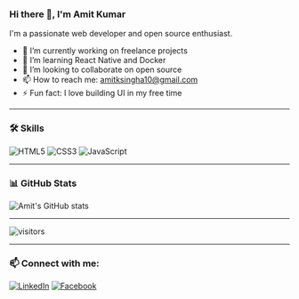 ### Hi there 👋, I'm Amit Kumar

I'm a passionate web developer and open source enthusiast.

- 🔭 I’m currently working on freelance projects
- 🌱 I’m learning React Native and Docker
- 👯 I’m looking to collaborate on open source
- 📫 How to reach me: [amitksingha10@gmail.com](mailto:amitksingha10@gmail.com)
- ⚡ Fun fact: I love building UI in my free time

---

### 🛠️ Skills
![HTML5](https://img.shields.io/badge/html5-%23E34F26.svg?&style=flat&logo=html5&logoColor=white)
![CSS3](https://img.shields.io/badge/css3-%231572B6.svg?&style=flat&logo=css3&logoColor=white)
![JavaScript](https://img.shields.io/badge/javascript-%23323330.svg?&style=flat&logo=javascript&logoColor=%23F7DF1E)

---

### 📊 GitHub Stats
![Amit's GitHub stats](https://github-readme-stats.vercel.app/api?username=amit7366&show_icons=true&theme=radical)

---

 ![visitors](https://visitor-badge.glitch.me/badge?page_id=page.id&left_color=green&right_color=red)
 
--- 

### 📫 Connect with me:
[![LinkedIn](https://img.shields.io/badge/LinkedIn-blue?logo=linkedin)](https://www.linkedin.com/in/amitksingha/)
[![Facebook](https://img.shields.io/badge/Facebook-1877F2?logo=facebook&logoColor=white)](https://www.facebook.com/omit.singh.7/)
